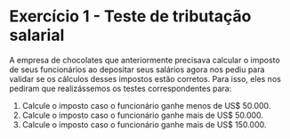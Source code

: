 # Exercício 1 - Teste de tributação salarial
A empresa de chocolates que anteriormente precisava calcular o imposto de seus funcionários ao depositar seus salários agora nos pediu para validar se os cálculos desses impostos estão corretos. Para isso, eles nos pediram que realizássemos os testes correspondentes para:

1. Calcule o imposto caso o funcionário ganhe menos de US$ 50.000.
2. Calcule o imposto caso o funcionário ganhe mais de US$ 50.000. 
3. Calcule o imposto caso o funcionário ganhe mais de US$ 150.000.
